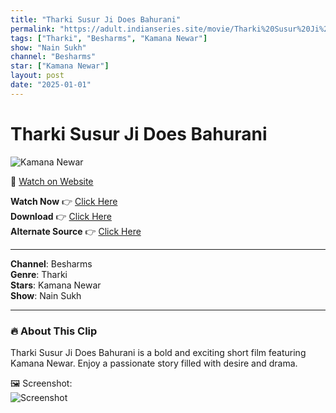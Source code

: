 ```yaml
---
title: "Tharki Susur Ji Does Bahurani"
permalink: "https://adult.indianseries.site/movie/Tharki%20Susur%20Ji%20Does%20Bahurani"
tags: ["Tharki", "Besharms", "Kamana Newar"]
show: "Nain Sukh"
channel: "Besharms"
star: ["Kamana Newar"]
layout: post
date: "2025-01-01"
---
```


# Tharki Susur Ji Does Bahurani

![Kamana Newar](https://shorts.desisins.com/wp-content/uploads/2024/01/Kamana-Newar-Besharams-Nain-Sukha-DesiSins.com_.jpg)

🔗 [Watch on Website](https://adult.indianseries.site/movie/Tharki%20Susur%20Ji%20Does%20Bahurani)

**Watch Now** 👉 [Click Here](https://adult.indianseries.site/movie/Tharki%20Susur%20Ji%20Does%20Bahurani)  
**Download** 👉 [Click Here](https://adult.indianseries.site/movie/Tharki%20Susur%20Ji%20Does%20Bahurani)  
**Alternate Source** 👉 [Click Here](https://adult.indianseries.site/movie/Tharki%20Susur%20Ji%20Does%20Bahurani)

---

**Channel**: Besharms  
**Genre**: Tharki  
**Stars**: Kamana Newar  
**Show**: Nain Sukh

---

### 🔥 About This Clip

Tharki Susur Ji Does Bahurani is a bold and exciting short film featuring Kamana Newar. Enjoy a passionate story filled with desire and drama.
 
🖼️ Screenshot:  
![Screenshot](https://shorts.desisins.com/wp-content/uploads/2024/01/Kamana-Newar-Besharams-Nain-Sukha-DesiSins.com_.jpg)
